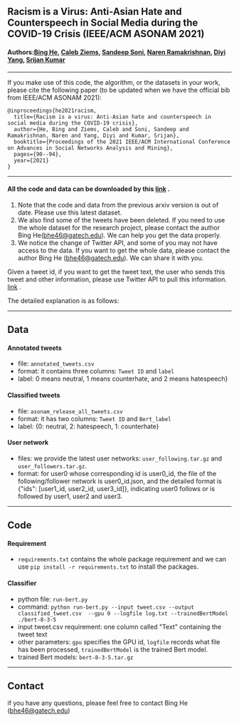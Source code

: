 ## Racism is a Virus: Anti-Asian Hate and Counterspeech in Social Media during the COVID-19 Crisis (IEEE/ACM ASONAM 2021)
#### Authors:[Bing He](http://claws.cc.gatech.edu/covid), [Caleb Ziems](http://calebziems.com/), [Sandeep Soni](http://sandeepsoni.github.io/), [Naren Ramakrishnan](https://dac.cs.vt.edu/person/naren-ramakrishnan/), [Diyi Yang](https://www.cc.gatech.edu/~dyang888/), [Srijan Kumar](https://www.cc.gatech.edu/~srijan/)

----
If you make use of this code, the algorithm, or the datasets in your work, please cite the following paper 
(to be updated when we have the official bib from IEEE/ACM ASONAM 2021):

```
@inproceedings{he2021racism,
  title={Racism is a virus: Anti-Asian hate and counterspeech in social media during the COVID-19 crisis},
  author={He, Bing and Ziems, Caleb and Soni, Sandeep and Ramakrishnan, Naren and Yang, Diyi and Kumar, Srijan},
  booktitle={Proceedings of the 2021 IEEE/ACM International Conference on Advances in Social Networks Analysis and Mining},
  pages={90--94},
  year={2021}
}
```

----

#### All the code and data can be downloaded by this [link](https://www.dropbox.com/sh/g9uglvl3cd61k69/AACEk2O2BEKwRTcGthgROOcWa?dl=0) .
1. Note that the code and data from the previous arxiv version is out of date. Please use this latest dataset.
2. We also find some of the tweets have been deleted. If you need to use the whole dataset for the research project, please contact the author Bing He(bhe46@gatech.edu). We can help you get the data properly.
3. We notice the change of Twitter API, and some of you may not have access to the data. If you want to get the whole data, please contact the author Bing He (bhe46@gatech.edu). We can share it with you.



Given a tweet id, if you want to get the tweet text, the user who sends this tweet and other information, please use Twitter API to pull this information. [link](https://developer.twitter.com/en/docs/twitter-api) .


The detailed explanation is as follows:

----
## Data

#### Annotated tweets
- file: `annotated_tweets.csv`
- format: it contains three columns: `Tweet ID` and `label`
- label: 0 means neutral, 1 means counterhate, and 2 means hatespeech}

#### Classified tweets
- file: `asonam_release_all_tweets.csv`
- format: it has two columns: `Tweet ID` and `Bert_label`
- label: {0: neutral, 2: hatespeech, 1: counterhate}

#### User network
- files: we provide the latest user networks: `user_following.tar.gz` and `user_followers.tar.gz`.
- format: for user0 whose corresponding id is user0_id, 
  the file of the following/follower network is user0_id.json, and
  the detailed format is {"ids": [user1_id, user2_id, user3_id]},
  indicating user0 follows or is followed by user1, user2 and user3.
----
## Code

#### Requirement
- `requirements.txt` contains the whole package requirement and
we can use `pip install -r requirements.txt` to install the packages.

#### Classifier
- python file: `run-bert.py`
- command: `python run-bert.py --input tweet.csv --output classified_tweet.csv  --gpu 0 --logfile log.txt --trainedBertModel ./bert-8-3-5`
- input tweet.csv requirement: one column called "Text" containing the tweet text
- other parameters: `gpu` specifies the GPU id, `logfile` records what file has been processed, `trainedBertModel` is the trained Bert model.
- trained Bert models: `bert-8-3-5.tar.gz`

----
## Contact

if you have any questions, please feel free to contact Bing He (bhe46@gatech.edu)